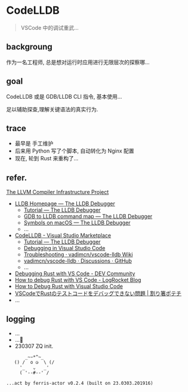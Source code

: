 # CodeLLDB
> VSCode 中的调试重武...


## backgroung
作为一名工程师, 总是想对运行时应用进行无限层次的探察哪...

## goal

CodeLLDB 或是 GDB/LLDB CLI 指令, 基本使用...

足以辅助探查,理解关键语法的真实行为.

## trace

- 最早是 手工维护
- 后来用 Python 写了个脚本, 自动转化为 Nginx 配置
- 现在, 轮到 Rust 来重构了...


## refer.

[The LLVM Compiler Infrastructure Project](https://llvm.org/)

- [LLDB Homepage — The LLDB Debugger](https://lldb.llvm.org/)
    - [Tutorial — The LLDB Debugger](https://lldb.llvm.org/use/tutorial.html#id1)
    - [GDB to LLDB command map — The LLDB Debugger](https://lldb.llvm.org/use/map.html#id1)
    - [Symbols on macOS — The LLDB Debugger](https://lldb.llvm.org/use/symbols.html)
    - ...
- [CodeLLDB - Visual Studio Marketplace](https://marketplace.visualstudio.com/items?itemName=vadimcn.vscode-lldb)
    - [Tutorial — The LLDB Debugger](https://lldb.llvm.org/use/tutorial.html)
    - [Debugging in Visual Studio Code](https://code.visualstudio.com/docs/editor/debugging)
    - [Troubleshooting · vadimcn/vscode-lldb Wiki](https://github.com/vadimcn/vscode-lldb/wiki/Troubleshooting)
    - [vadimcn/vscode-lldb · Discussions · GitHub](https://marketplace.visualstudio.com/items?itemName=vadimcn.vscode-lldb)
    - ...
- [Debugging Rust with VS Code - DEV Community](https://dev.to/rogertorres/debugging-rust-with-vs-code-11dj)
- [How to debug Rust with VS Code - LogRocket Blog](https://blog.logrocket.com/how-debug-rust-vs-code/)
- [How to Debug Rust with Visual Studio Code](https://www.forrestthewoods.com/blog/how-to-debug-rust-with-visual-studio-code/)
- [VSCodeでRustのテストコードをデバッグできない問題 | 割り箸ポテチ](https://chopschips.net/blog/2020/03/03/rust-lldb-workaround/)
- ...

## logging

- ...
- ...🦀
- 230307 ZQ init.





```
       _~∽*^~_
   () /  o ◶  \ (/
     '_   ⌄   _'
     ( '--#--' /

...act by ferris-actor v0.2.4 (built on 23.0303.201916)
```

